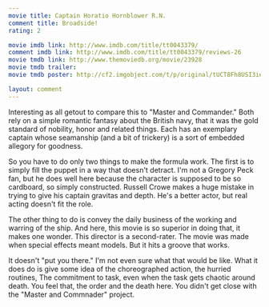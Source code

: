 ```yaml
---
movie title: Captain Horatio Hornblower R.N.
comment title: Broadside!
rating: 2

movie imdb link: http://www.imdb.com/title/tt0043379/
comment imdb link: http://www.imdb.com/title/tt0043379/reviews-26
movie tmdb link: http://www.themoviedb.org/movie/23928
movie tmdb trailer: 
movie tmdb poster: http://cf2.imgobject.com/t/p/original/tUCT8Fh8USI3iehxU9UouCBFTQx.jpg

layout: comment
---
```


Interesting as all getout to compare this to "Master and Commander." Both rely on a simple romantic fantasy about the British navy, that it was the gold standard of nobility, honor and related things. Each has an exemplary captain whose seamanship (and a bit of trickery) is a sort of embedded allegory for goodness.

So you have to do only two things to make the formula work. The first is to simply fill the puppet in a way that doesn't detract. I'm not a Gregory Peck fan, but he does well here because the character is supposed to be so cardboard, so simply constructed. Russell Crowe makes a huge mistake in trying to give his captain gravitas and depth. He's a better actor, but real acting doesn't fit the role.

The other thing to do is convey the daily business of the working and warring of the ship. And here, this movie is so superior in doing that, it makes one wonder. This director is a second-rater. The movie was made when special effects meant models. But it hits a groove that works.

It doesn't "put you there." I'm not even sure what that would be like. What it does do is give some idea of the choreographed action, the hurried routines, The commitment to task, even when the task gets chaotic around death. You feel that, the order and the death here. You didn't get close with the "Master and Commnader" project.